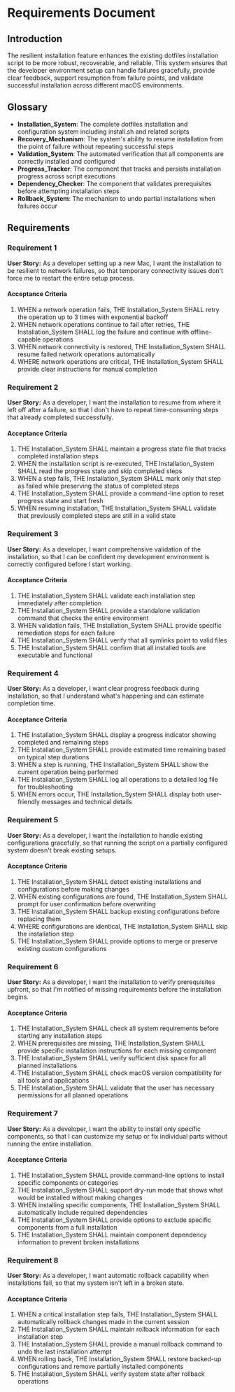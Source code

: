 # Requirements Document

## Introduction

The resilient installation feature enhances the existing dotfiles installation script to be more robust, recoverable, and reliable. This system ensures that the developer environment setup can handle failures gracefully, provide clear feedback, support resumption from failure points, and validate successful installation across different macOS environments.

## Glossary

- **Installation_System**: The complete dotfiles installation and configuration system including install.sh and related scripts
- **Recovery_Mechanism**: The system's ability to resume installation from the point of failure without repeating successful steps
- **Validation_System**: The automated verification that all components are correctly installed and configured
- **Progress_Tracker**: The component that tracks and persists installation progress across script executions
- **Dependency_Checker**: The component that validates prerequisites before attempting installation steps
- **Rollback_System**: The mechanism to undo partial installations when failures occur

## Requirements

### Requirement 1

**User Story:** As a developer setting up a new Mac, I want the installation to be resilient to network failures, so that temporary connectivity issues don't force me to restart the entire setup process.

#### Acceptance Criteria

1. WHEN a network operation fails, THE Installation_System SHALL retry the operation up to 3 times with exponential backoff
2. WHEN network operations continue to fail after retries, THE Installation_System SHALL log the failure and continue with offline-capable operations
3. WHEN network connectivity is restored, THE Installation_System SHALL resume failed network operations automatically
4. WHERE network operations are critical, THE Installation_System SHALL provide clear instructions for manual completion

### Requirement 2

**User Story:** As a developer, I want the installation to resume from where it left off after a failure, so that I don't have to repeat time-consuming steps that already completed successfully.

#### Acceptance Criteria

1. THE Installation_System SHALL maintain a progress state file that tracks completed installation steps
2. WHEN the installation script is re-executed, THE Installation_System SHALL read the progress state and skip completed steps
3. WHEN a step fails, THE Installation_System SHALL mark only that step as failed while preserving the status of completed steps
4. THE Installation_System SHALL provide a command-line option to reset progress state and start fresh
5. WHEN resuming installation, THE Installation_System SHALL validate that previously completed steps are still in a valid state

### Requirement 3

**User Story:** As a developer, I want comprehensive validation of the installation, so that I can be confident my development environment is correctly configured before I start working.

#### Acceptance Criteria

1. THE Installation_System SHALL validate each installation step immediately after completion
2. THE Installation_System SHALL provide a standalone validation command that checks the entire environment
3. WHEN validation fails, THE Installation_System SHALL provide specific remediation steps for each failure
4. THE Installation_System SHALL verify that all symlinks point to valid files
5. THE Installation_System SHALL confirm that all installed tools are executable and functional

### Requirement 4

**User Story:** As a developer, I want clear progress feedback during installation, so that I understand what's happening and can estimate completion time.

#### Acceptance Criteria

1. THE Installation_System SHALL display a progress indicator showing completed and remaining steps
2. THE Installation_System SHALL provide estimated time remaining based on typical step durations
3. WHEN a step is running, THE Installation_System SHALL show the current operation being performed
4. THE Installation_System SHALL log all operations to a detailed log file for troubleshooting
5. WHEN errors occur, THE Installation_System SHALL display both user-friendly messages and technical details

### Requirement 5

**User Story:** As a developer, I want the installation to handle existing configurations gracefully, so that running the script on a partially configured system doesn't break existing setups.

#### Acceptance Criteria

1. THE Installation_System SHALL detect existing installations and configurations before making changes
2. WHEN existing configurations are found, THE Installation_System SHALL prompt for user confirmation before overwriting
3. THE Installation_System SHALL backup existing configurations before replacing them
4. WHERE configurations are identical, THE Installation_System SHALL skip the installation step
5. THE Installation_System SHALL provide options to merge or preserve existing custom configurations

### Requirement 6

**User Story:** As a developer, I want the installation to verify prerequisites upfront, so that I'm notified of missing requirements before the installation begins.

#### Acceptance Criteria

1. THE Installation_System SHALL check all system requirements before starting any installation steps
2. WHEN prerequisites are missing, THE Installation_System SHALL provide specific installation instructions for each missing component
3. THE Installation_System SHALL verify sufficient disk space for all planned installations
4. THE Installation_System SHALL check macOS version compatibility for all tools and applications
5. THE Installation_System SHALL validate that the user has necessary permissions for all planned operations

### Requirement 7

**User Story:** As a developer, I want the ability to install only specific components, so that I can customize my setup or fix individual parts without running the entire installation.

#### Acceptance Criteria

1. THE Installation_System SHALL provide command-line options to install specific components or categories
2. THE Installation_System SHALL support dry-run mode that shows what would be installed without making changes
3. WHEN installing specific components, THE Installation_System SHALL automatically include required dependencies
4. THE Installation_System SHALL provide options to exclude specific components from a full installation
5. THE Installation_System SHALL maintain component dependency information to prevent broken installations

### Requirement 8

**User Story:** As a developer, I want automatic rollback capability when installations fail, so that my system isn't left in a broken state.

#### Acceptance Criteria

1. WHEN a critical installation step fails, THE Installation_System SHALL automatically rollback changes made in the current session
2. THE Installation_System SHALL maintain rollback information for each installation step
3. THE Installation_System SHALL provide a manual rollback command to undo the last installation attempt
4. WHEN rolling back, THE Installation_System SHALL restore backed-up configurations and remove partially installed components
5. THE Installation_System SHALL verify system state after rollback operations
